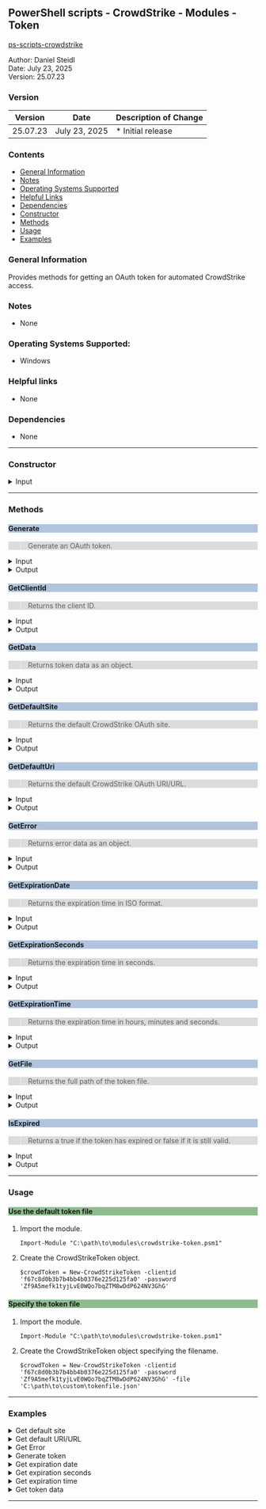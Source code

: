 ## PowerShell scripts - CrowdStrike - Modules - Token
[ps-scripts-crowdstrike](../README.md)

Author: Daniel Steidl\
Date: July 23, 2025\
Version: 25.07.23

### Version

| Version | Date | Description of Change |
| ---- | ------ | ----------- |
| 25.07.23 | July 23, 2025 | * Initial release |

### Contents
- [General Information](#general-information)
- [Notes](#notes)
- [Operating Systems Supported](#operating-systems-supported)
- [Helpful Links](#helpful-links)
- [Dependencies](#dependencies)
- [Constructor](#constructor)
- [Methods](#methods)
- [Usage](#usage)
- [Examples](#examples)

### General Information
Provides methods for getting an OAuth token for automated CrowdStrike access.

### Notes
- None

### Operating Systems Supported:
- Windows

### Helpful links
- None

### Dependencies
- None

---

### Constructor

<details>
  <summary>Input</summary>

   | Position | Name      | Required | Default Value(s) | Type | 
   |----------|-----------|----------|------------------|------|
   | 1        | clientid  | True     | None             | [string](https://learn.microsoft.com/en-us/powershell/scripting/lang-spec/chapter-04?view=powershell-5.1#431-strings) |
   | 2        | password  | True     | None             | [string](https://learn.microsoft.com/en-us/powershell/scripting/lang-spec/chapter-04?view=powershell-5.1#431-strings) |
   | 3        | filepath  | False    | None             | [string](https://learn.microsoft.com/en-us/powershell/scripting/lang-spec/chapter-04?view=powershell-5.1#431-strings) |

   See [usage](#usage)

</details>

---

### Methods

<div style="background-color:LightSteelBlue">

#### Generate

</div>

<div style="background-color:Gainsboro">

> Generate an OAuth token.

</div>

<details>
  <summary>Input</summary>

   None

</details>

<details>
  <summary>Output</summary>

[bool](https://learn.microsoft.com/en-us/powershell/scripting/lang-spec/chapter-04?view=powershell-5.1#421-boolean)

</details>

<div style="background-color:LightSteelBlue">

#### GetClientId

</div>

<div style="background-color:Gainsboro">

> Returns the client ID.

</div>

<details>
  <summary>Input</summary>

   None

</details>

<details>
  <summary>Output</summary>

[string](https://learn.microsoft.com/en-us/powershell/scripting/lang-spec/chapter-04?view=powershell-5.1#431-strings)

</details>

<div style="background-color:LightSteelBlue">

#### GetData

</div>

<div style="background-color:Gainsboro">

> Returns token data as an object.

</div>

<details>
  <summary>Input</summary>

   None

</details>

<details>
  <summary>Output</summary>

[pscustomobject](https://learn.microsoft.com/en-us/powershell/scripting/lang-spec/chapter-04?view=powershell-5.1#4310-the-pscustomobject-type)

</details>

<div style="background-color:LightSteelBlue">

#### GetDefaultSite

</div>

<div style="background-color:Gainsboro">

> Returns the default CrowdStrike OAuth site.

</div>

<details>
  <summary>Input</summary>

   None

</details>

<details>
  <summary>Output</summary>

[string](https://learn.microsoft.com/en-us/powershell/scripting/lang-spec/chapter-04?view=powershell-5.1#431-strings)

</details>

<div style="background-color:LightSteelBlue">

#### GetDefaultUri

</div>

<div style="background-color:Gainsboro">

> Returns the default CrowdStrike OAuth URI/URL.

</div>

<details>
  <summary>Input</summary>

   None

</details>

<details>
  <summary>Output</summary>

[string](https://learn.microsoft.com/en-us/powershell/scripting/lang-spec/chapter-04?view=powershell-5.1#431-strings)

</details>

<div style="background-color:LightSteelBlue">

#### GetError

</div>

<div style="background-color:Gainsboro">

> Returns error data as an object.

</div>

<details>
  <summary>Input</summary>

   None

</details>

<details>
  <summary>Output</summary>

[pscustomobject](https://learn.microsoft.com/en-us/powershell/scripting/lang-spec/chapter-04?view=powershell-5.1#4310-the-pscustomobject-type)

</details>

<div style="background-color:LightSteelBlue">

#### GetExpirationDate

</div>

<div style="background-color:Gainsboro">

> Returns the expiration time in ISO format.

</div>

<details>
  <summary>Input</summary>

   None

</details>

<details>
  <summary>Output</summary>

[string](https://learn.microsoft.com/en-us/powershell/scripting/lang-spec/chapter-04?view=powershell-5.1#431-strings)

</details>

<div style="background-color:LightSteelBlue">

#### GetExpirationSeconds

</div>

<div style="background-color:Gainsboro">

> Returns the expiration time in seconds.

</div>

<details>
  <summary>Input</summary>

   None

</details>

<details>
  <summary>Output</summary>

[int](https://learn.microsoft.com/en-us/powershell/scripting/lang-spec/chapter-04?view=powershell-5.1#423-integer)

</details>

<div style="background-color:LightSteelBlue">

#### GetExpirationTime

</div>

<div style="background-color:Gainsboro">

> Returns the expiration time in hours, minutes and seconds.

</div>

<details>
  <summary>Input</summary>

   None

</details>

<details>
  <summary>Output</summary>

[string](https://learn.microsoft.com/en-us/powershell/scripting/lang-spec/chapter-04?view=powershell-5.1#431-strings)

</details>

<div style="background-color:LightSteelBlue">

#### GetFile

</div>

<div style="background-color:Gainsboro">

> Returns the full path of the token file.

</div>

<details>
  <summary>Input</summary>

   None

</details>

<details>
  <summary>Output</summary>

[string](https://learn.microsoft.com/en-us/powershell/scripting/lang-spec/chapter-04?view=powershell-5.1#431-strings)

</details>

<div style="background-color:LightSteelBlue">

#### IsExpired

</div>

<div style="background-color:Gainsboro">

> Returns a true if the token has expired or false if it is still valid.

</div>

<details>
  <summary>Input</summary>

   None

</details>

<details>
  <summary>Output</summary>

[bool](https://learn.microsoft.com/en-us/powershell/scripting/lang-spec/chapter-04?view=powershell-5.1#421-boolean)

</details>

---
 
### Usage

<div style="background-color:DarkSeaGreen">

#### Use the default token file

</div>

1. Import the module.

       Import-Module "C:\path\to\modules\crowdstrike-token.psm1"

2. Create the CrowdStrikeToken object.

       $crowdToken = New-CrowdStrikeToken -clientid 'f67c8d0b3b7b4bb4b0376e225d125fa0' -password 'Zf9A5mefk1tyjLvE0WQo7bqZTM8wDdP624NV3GhG'

<div style="background-color:DarkSeaGreen">

#### Specify the token file

</div>

1. Import the module.

       Import-Module "C:\path\to\modules\crowdstrike-token.psm1"

2. Create the CrowdStrikeToken object specifying the filename.

       $crowdToken = New-CrowdStrikeToken -clientid 'f67c8d0b3b7b4bb4b0376e225d125fa0' -password 'Zf9A5mefk1tyjLvE0WQo7bqZTM8wDdP624NV3GhG' -file 'C:\path\to\custom\tokenfile.json'

---

### Examples

<details>
  <summary>Get default site</summary>

     [string]$return = $crowdToken.GetDefaultSite()
     $return
     api.crowdstrike.com

</details>

<details>
  <summary>Get default URI/URL</summary>

     [string]$return = $crowdToken.GetDefaultUri()
     $return
     https://api.crowdstrike.com

</details>

<details>
  <summary>Get Error</summary>

     [hashtable]$errors = @{}
     $errors = $crowdToken.GetError()
     
     $errors | Format-Table
     
     Name                           Value
     ----                           -----
     function                       GetUri
     message                        HTTP/1.1 400 Bad Request
     rc                             1

</details>

<details>
  <summary>Generate token</summary>

     [bool]$return = $crowdToken.Generate()
     $return
     True

</details>

<details>
  <summary>Get expiration date</summary>

     [string]$return = $crowdToken.GetExpirationDate()
     $return
     Thu Jun 13 10:47:39 2025

</details>

<details>
  <summary>Get expiration seconds</summary>

     [int]$return = $crowdToken.GetExpirationSeconds()
     $return
     2533

</details>

<details>
  <summary>Get expiration time</summary>

     [string]$return = $crowdToken.GetExpirationTime()
     $return
     0h:43m:55s

</details>

<details>
  <summary>Get token data</summary>

     [pscustomobject]$return = $crowdToken.GetData()
     
     $return | Format-List
     token_type    : Bearer
     expires_in    : 3599
     access_token  : eyJ0eXAiOiJKV1QiLCJub25jZSI6Ik5VS3d4N0RMZFhSVGJwUDc1TUZOajhyS2djZFRRd1NiaTZRTm93aDNkQmsiLCJhbGciOiJSUzI
                     1NiIsIng1dCI6IkNOdjBPSTNSd3FsSEZFVm5hb01Bc2hDSDJYRSIsImtpZCI6IkNOdjBPSTNSd3FsSEZFVm5hb01Bc2hDSDJYRSJ9.e
                     yJhdWQiOiJodHRwczovL2dyYXBoLm1pY3Jvc29mdC5jb20iLCJpc3MiOiJodHRwczovL3N0cy53aW5kb3dzLm5ldC8yOTBiZjhhMS1m
                     NDkxLTQ0NWQtYTM4OC05OTI0MTEwZGNkMTgvIiwiaWF0IjoxNzUwMzUxMzYxLCJuYmYiOjE3NTAzNTEzNjEsImV4cCI6MTc1MDM1NTI
                     2MSwiYWlvIjoiazJSZ1lLaDNmeXE2dTVURG9UNjgwZGxsdXRKTkFBPT0iLCJhcHBfZGlzcGxheW5hbWUiOiJkYW5pZWwuc3RlaWRsQH
                     RyYW5zcGVyZmVjdC5jb20iLCJhcHBpZCI6IjZjMGQzYmRlLWQ4NzEtNDc2OC05MjE5LTllN2VkMTFkOWVlMiIsImFwcGlkYWNyIjoiM
                     SIsImlkcCI6Imh0dHBzOi8vc3RzLndpbmRvd3MubmV0LzI5MGJmOGExLWY0OTEtNDQ1ZC1hMzg4LTk5MjQxMTBkY2QxOC8iLCJpZHR5
                     cCI6ImFwcCIsIm9pZCI6IjE5MTdjNDI4LWVhMTYtNDM3Yy05NzY3LTg1ZDA0ZWJjZjRlNyIsInJoIjoiMS5BUnNBb2ZnTEtaSDBYVVN
                     qaUpra0VRM05HQU1BQUFBQUFBQUF3QUFBQUFBQUFBRFlBQUFiQUEuIiwicm9sZXMiOlsiVXNlci5SZWFkLkFsbCIsIkdyb3VwTWVtYm
                     VyLlJlYWQuQWxsIiwiQXBwbGljYXRpb24uUmVhZC5BbGwiXSwic3ViIjoiMTkxN2M0MjgtZWExNi00MzdjLTk3NjctODVkMDRlYmNmN
                     GU3IiwidGVuYW50X3JlZ2lvbl9zY29wZSI6Ik5BIiwidGlkIjoiMjkwYmY4YTEtZjQ5MS00NDVkLWEzODgtOTkyNDExMGRjZDE4Iiwi
                     dXRpIjoiQWtxWXRNUmVGVWVzcTdndUVsVUVBQSIsInZlciI6IjEuMCIsIndpZHMiOlsiMDk5N2ExZDAtMGQxZC00YWNiLWI0MDgtZDV
                     jYTczMTIxZTkwIl0sInhtc19mdGQiOiJfUk91RkJYa0RGeFc0Qk8tSGhCM09PODVoU0tUM2xQbFFzVnIyRldzWWhRQmRYTnpiM1YwYU
                     Mxa2MyMXoiLCJ4bXNfaWRyZWwiOiI3IDMwIiwieG1zX3JkIjoiMC40MkxsWUJKaWxCWVM0V0FYRXJoanZjVGlFU2VuOC1RX25xX05Eb
                     jNRQTRweUNna1k3N205N1pSbmllT09MTFBFMTdZckpnQkZPWVFFbUJrZzRBQ1VCZ0EiLCJ4bXNfdGNkdCI6MTQ3MjU3NzQ3Mn0.HrgF
                     g_jYlY4XSjEDpO75VN1pSI7sHUOITS1ibjWI4k2BEouruFdziCeYP49MgZkStb5MuUwZ8HC9eCF0CDd20aKrWc_Y0h936a4mwSKaSVE
                     26JAL5gl64IBXwZV-b9Xr8cbzoHuWk5sO4XsmnSYGv6OLett09zPt69Vmlxvfexjs_-fFc-qtSMwijqni1eLRyEb_agnBBrtjn1wLXC
                     R9OFtk4QXED9X8LaEsHlX4qQUjVRC7l_dRDLhHRF_cJIRsEMgIZzH1bK-C7SbtAmZyumvCm1FU3OwCRkmbhLYoLvu9qo5CiqRVsmCbE
                     MeATSfbFXw1l5aEfdzzoW9DO0xgIA
     clientid      : 3ccd3bde-d471-4768-921a-9e75511d9ff2
     expires_epoch : 1750355259
     file          : C:\Users\USERNAME\AppData\Local\Temp\token-crowdstrike.json

</details>

---
